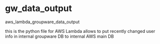 # gw_data_output
aws_lambda_groupware_data_output


this is the python file for AWS Lambda allows to put recently changed user info in internal groupware DB to internal AWS main DB 
